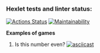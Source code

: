 ### Hexlet tests and linter status:
[![Actions Status](https://github.com/proggressor/python-project-49/workflows/hexlet-check/badge.svg)](https://github.com/proggressor/python-project-49/actions)
[![Maintainability](https://api.codeclimate.com/v1/badges/dc8739c8926326013bb3/maintainability)](https://codeclimate.com/github/proggressor/python-project-49/maintainability)

**Examples of games**

1. Is this number even?
[![asciicast](https://asciinema.org/a/Tp2J0J4w5Sbf54S4E8R3KxEni.png)](https://asciinema.org/a/Tp2J0J4w5Sbf54S4E8R3KxEni)
